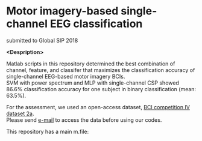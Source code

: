 # Motor imagery-based single-channel EEG classification
submitted to Global SIP 2018

__\<Despription\>__<br />

Matlab scripts in this repository determined the best combination of channel, feature, and classifer that maximizes the classification accuracy of single-channel EEG-based motor imagery BCIs.<br />
SVM with power spectrum and MLP with single-channel CSP showed 86.6% classification accuracy for one subject in binary classification (mean: 63.5%).<br />  

For the assessment, we used an open-access dataset, <a href="http://www.bbci.de/competition/iv/#datasets" target="_blank">BCI competition IV dataset 2a</a>.<br />
Please send <a href="http://www.bbci.de/competition/iv/#download" target="_blank">e-mail</a> to access the data before using our codes.

This repository has a main m.file:<br />
